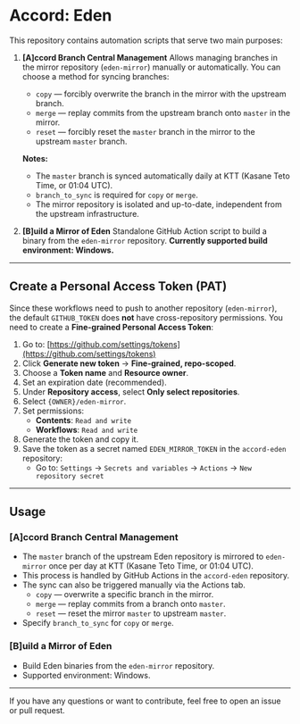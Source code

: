 # Accord: Eden

This repository contains automation scripts that serve two main purposes:

1. **[A]ccord Branch Central Management**
   Allows managing branches in the mirror repository (`eden-mirror`) manually or automatically.
   You can choose a method for syncing branches:
   - `copy` — forcibly overwrite the branch in the mirror with the upstream branch.
   - `merge` — replay commits from the upstream branch onto `master` in the mirror.
   - `reset` — forcibly reset the `master` branch in the mirror to the upstream `master` branch.

   **Notes:**
   - The `master` branch is synced automatically daily at KTT (Kasane Teto Time, or 01:04 UTC).
   - `branch_to_sync` is required for `copy` or `merge`.
   - The mirror repository is isolated and up-to-date, independent from the upstream infrastructure.

2. **[B]uild a Mirror of Eden**
   Standalone GitHub Action script to build a binary from the `eden-mirror` repository.
   **Currently supported build environment: Windows.**

---

## Create a Personal Access Token (PAT)

Since these workflows need to push to another repository (`eden-mirror`), the default `GITHUB_TOKEN` does **not** have cross-repository permissions. You need to create a **Fine-grained Personal Access Token**:

1. Go to: [https://github.com/settings/tokens](https://github.com/settings/tokens)
2. Click **Generate new token** → **Fine-grained, repo-scoped**.
3. Choose a **Token name** and **Resource owner**.
4. Set an expiration date (recommended).
5. Under **Repository access**, select **Only select repositories**.
6. Select `{OWNER}/eden-mirror`.
7. Set permissions:
    - **Contents**: `Read and write`
    - **Workflows**: `Read and write`
8. Generate the token and copy it.
9. Save the token as a secret named `EDEN_MIRROR_TOKEN` in the `accord-eden` repository:
    - Go to:
      `Settings` → `Secrets and variables` → `Actions` → `New repository secret`

---

## Usage

### [A]ccord Branch Central Management

- The `master` branch of the upstream Eden repository is mirrored to `eden-mirror` once per day at KTT (Kasane Teto Time, or 01:04 UTC).
- This process is handled by GitHub Actions in the `accord-eden` repository.
- The sync can also be triggered manually via the Actions tab.
  - `copy` — overwrite a specific branch in the mirror.
  - `merge` — replay commits from a branch onto `master`.
  - `reset` — reset the mirror `master` to upstream `master`.
- Specify `branch_to_sync` for `copy` or `merge`.

### [B]uild a Mirror of Eden

- Build Eden binaries from the `eden-mirror` repository.
- Supported environment: Windows.

---

If you have any questions or want to contribute, feel free to open an issue or pull request.
